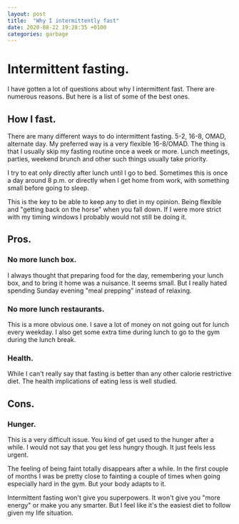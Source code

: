 ```yaml
---
layout: post
title:  "Why I intermittently fast"
date: 2020-08-22 19:28:35 +0100
categories: garbage
---
```


# Intermittent fasting.

I have gotten a lot of questions about why I intermittent fast. There are
numerous reasons. But here is a list of some of the best ones.

## How I fast.

There are many different ways to do intermittent fasting. 5-2, 16-8, OMAD,
alternate day. My preferred way is a very flexible 16-8/OMAD. The thing is that
I usually skip my fasting routine once a week or more. Lunch meetings, parties,
weekend brunch and other such things usually take priority.

I try to eat only directly after lunch until I go to bed. Sometimes this is
once a day around 8 p.m. or directly when I get home from work, with something
small before going to sleep.

This is the key to be able to keep any to diet in my opinion. Being flexible
and "getting back on the horse" when you fall down. If I were more strict with
my timing windows I probably would not still be doing it.

## Pros.

### No more lunch box.

I always thought that preparing food for the day, remembering your lunch box,
and to bring it home was a nuisance. It seems small. But I really hated
spending Sunday evening "meal prepping" instead of relaxing.

### No more lunch restaurants.

This is a more obvious one. I save a lot of money on not going out for lunch
every weekday. I also get some extra time during lunch to go to the gym during
the lunch break.

### Health.

While I can't really say that fasting is better than any other calorie
restrictive diet. The health implications of eating less is well studied.

## Cons.

### Hunger.

This is a very difficult issue. You kind of get used to the hunger after a
while. I would not say that you get less hungry though. It just feels less
urgent.

The feeling of being faint totally disappears after a while. In the first
couple of months I was be pretty close to fainting a couple of times when going
especially hard in the gym. But your body adapts to it.

Intermittent fasting won't give you superpowers. It won't give you "more
energy" or make you any smarter. But I feel like it's the easiest diet to
follow given my life situation.

